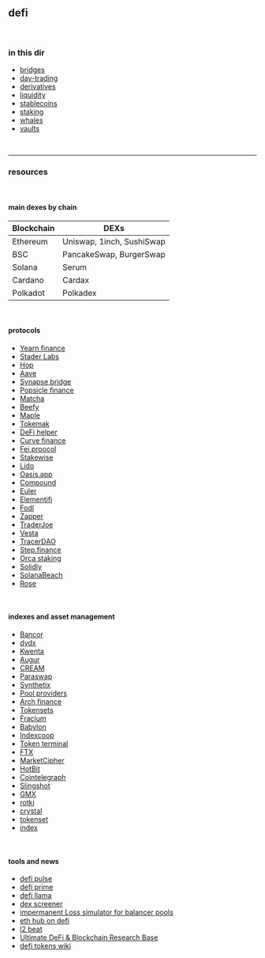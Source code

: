 ## defi 


<br>

### in this dir

* [bridges](bridges)
* [day-trading](day-trading])
* [derivatives](derivatives)
* [liquidity](liquidity)
* [stablecoins](stablecoins)
* [staking](staking)
* [whales](whales)
* [vaults](vaults)

<br>


---

### resources

<br>

#### main dexes by chain


| Blockchain      | DEXs                            |
| -----------     | -----------                     |
| Ethereum        | Uniswap, 1inch, SushiSwap       |
| BSC             | PancakeSwap, BurgerSwap         |
| Solana          | Serum                           |
| Cardano         | Cardax                          |
| Polkadot        | Polkadex                        |


<br>

#### protocols


* [Yearn finance](https://yearn.finance/#/portfolio)
* [Stader Labs](https://staderlabs.com/)
* [Hop](https://app.hop.exchange/#/send?token=ETH)
* [Aave](https://app.aave.com/)
* [Synapse bridge](https://synapseprotocol.com/?inputCurrency=ETH&outputCurrency=ETH&outputChain=10)
* [Popsicle finance](https://popsicle.finance/)
* [Matcha](https://matcha.xyz/)
* [Beefy](https://app.beefy.finance/#/)
* [Maple](https://www.maple.finance/)
* [Tokemak](https://www.tokemak.xyz/)
* [DeFi helper](https://app.defihelper.io/protocols?filter=All)
* [Curve finance](https://curve.fi/mim/)
* [Fei proocol](https://fei.money/)
* [Stakewise](https://app.stakewise.io/)
* [Lido](https://lido.fi/)
* [Oasis.app](https://oasis.app/)
* [Compound](https://app.compound.finance/)
* [Euler](https://www.euler.finance/)
* [Elementifi](https://app.element.fi/fixedrates)
* [Fodl](https://app.fodl.finance/nft)
* [Zapper](https://zapper.fi/invest)
* [TraderJoe](https://traderjoexyz.com/farm#/)
* [Vesta](https://vestafinance.xyz/)
* [TracerDAO](https://github.com/tracer-protocol)
* [Step.finance](https://app.step.finance/#/dashboard)
* [Orca staking](https://www.orca.so/staking)
* [Solidly](https://solidly.exchange/liquidity)
* [SolanaBeach](https://solanabeach.io/)
* [Rose](https://app.rose.fi/#/)

<br>



#### indexes and asset management



* [Bancor](https://app.bancor.network/pools)
* [dydx](https://trade.dydx.exchange/portfolio/overview)
* [Kwenta](https://kwenta.io/exchange/sETH-sUSD)
* [Augur](https://augur.net/)
* [CREAM](https://app.cream.finance/)
* [Paraswap](https://www.paraswap.io/)
* [Synthetix](https://synthetix.io/)
* [Pool providers](https://vfat.tools/)
* [Arch finance](https://beta.archfinance.io/)
* [Tokensets](https://www.tokensets.com/)
* [Fracium](https://francium.io/)
* [Babylon](https://www.babylon.finance/)
* [Indexcoop](https://indexcoop.com/)
* [Token terminal](https://tokenterminal.com/terminal)
* [FTX](https://ftx.us/?fromIntl=true)
* [MarketCipher](https://marketciphertrading.com/)
* [HotBit](https://www.hotbit.io)
* [Cointelegraph](https://subscriptions.cointelegraph.com/marketspro-cpc/)
* [Slingshot](https://app.slingshot.finance/trade/m/MATIC)
* [GMX](https://gmx.io/trade)
* [rotki](https://rotki.com/)
* [crystal](https://defi.krystal.app/)
* [tokenset](https://www.tokensets.com/)
* [index](https://indexcoop.com/)

<br>


#### tools and news


* [defi pulse](https://www.defipulse.com/)
* [defi prime](https://defiprime.com/)
* [defi llama](https://defillama.com/)
* [dex screener](https://dexscreener.com/)
* [impermanent Loss simulator for balancer pools](https://baller.netlify.app/)
* [eth hub on defi](https://docs.ethhub.io/built-on-ethereum/open-finance/what-is-open-finance/)
* [l2 beat](https://l2beat.com/scaling/tvl/)
* [Ultimate DeFi & Blockchain Research Base](https://github.com/OffcierCia/ultimate-defi-research-base)
* [defi tokens wiki](https://github.com/defi-wikis/defi-tokens-wiki)
